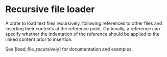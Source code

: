 # Recursive file loader

A crate to load text files recursively, following references to other files and inserting their contents at the reference point. Optionally, a reference can specify whether the indentation of the reference should be applied to the linked content prior to insertion.

See [load_file_recursively] for documentation and examples.
